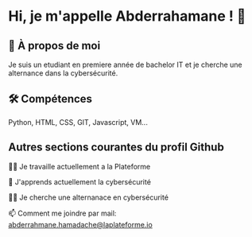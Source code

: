
# Hi, je m'appelle Abderrahamane ! 👋


## 🚀 À propos de moi
Je suis un etudiant en premiere année de bachelor IT et je cherche une alternance dans la cybersécurité.


## 🛠 Compétences
Python, HTML, CSS, GIT, Javascript, VM...


## Autres sections courantes du profil Github
👩‍💻 Je travaille actuellement a la Plateforme

🧠 J'apprends actuellement la cybersécurité

👯‍♀️ Je cherche une alternanace en cybersécurité

📫 Comment me joindre par mail: abderrahmane.hamadache@laplateforme.io




